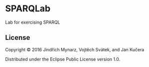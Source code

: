 # SPARQLab

Lab for exercising SPARQL

## License

Copyright © 2016 Jindřich Mynarz, Vojtěch Svátek, and Jan Kučera

Distributed under the Eclipse Public License version 1.0.
